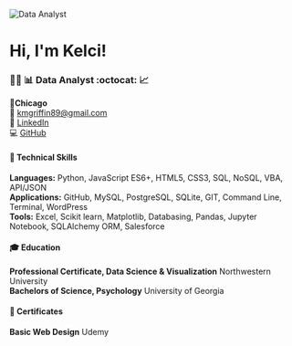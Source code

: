 ![Data Analyst](https://github.com/kelcigriffin/kelcigriffin/assets/69816605/87c9005e-d218-4658-b3de-d2bee1e31886)


<!--
**kelcigriffin/kelcigriffin** is a ✨ _special_ ✨ repository because its `README.md` (this file) appears on your GitHub profile.-->
# Hi, I'm Kelci!
### :woman_technologist: :bar_chart: Data Analyst :octocat: :chart_with_upwards_trend:

📍**Chicago**  
📧 kmgriffin89@gmail.com  
:link: [LinkedIn](http://linkedin.com/in/kelci-griffin)   
:computer: [GitHub](https://github.com/kelcigriffin/kelcigriffin)

#### :brain: Technical Skills 
**Languages:** Python, JavaScript ES6+, HTML5, CSS3, SQL, NoSQL, VBA, API/JSON   
**Applications:** GitHub, MySQL, PostgreSQL, SQLite, GIT, Command Line, Terminal, WordPress  
**Tools:** Excel, Scikit learn, Matplotlib, Databasing, Pandas, Jupyter Notebook, SQLAlchemy ORM, Salesforce  

#### :mortar_board: Education
**Professional Certificate, Data Science & Visualization** Northwestern University  
**Bachelors of Science, Psychology** University of Georgia  

#### :scroll: Certificates
**Basic Web Design** Udemy
